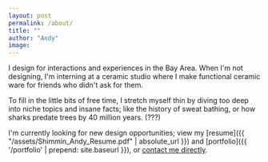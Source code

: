 ```yaml
---
layout: post
permalink: /about/
title: ""
author: "Andy"
image:
---
```


I design for interactions and experiences in the Bay Area. When I'm not designing, I'm interning at a ceramic studio where I make functional ceramic ware for friends who didn't ask for them.

To fill in the little bits of free time, I stretch myself thin by diving too deep into niche topics and insane facts; like the history of sweat bathing, or how sharks predate trees by 40 million years. (???)

I'm currently looking for new design opportunities; view my [resume]({{ "/assets/Shimmin_Andy_Resume.pdf" | absolute_url }}) and [portfolio]({{ '/portfolio' | prepend: site.baseurl }}), or [contact me directly](mailto:andersonrshimmin@gmail.com).
 <br>
 <br>

<!--
###### BACKGROUND
---
 I learned so much about how to foster meaningful experiences while getting my BFA in [Interaction Design at California College of the Arts](http://www.ixd.cca.edu/#bfaintro) in San Francisco. During my time at CCA, I crafted many experiences for others, ranging from the the elegant and poetic speculative mobility futures with [Ford](http://greenfieldlabs.com/), to the practicality of the future of student loan payments with [Visa.](http://usa.visa.com/) In the summer of 2017 I interned as a Experience Designer at the consumer product firm [fuseproject ](http://fuseproject.com/), where I worked on smart home fitness interfaces, and VR product demo galleries.
 <br>
 <br>
 In the summer of 2018 I collaborated on a design sprint with [IDEO CoLab](http://ideocolab.com/) as well as designing for the consumer lending company [Blend](http://blend.com/) as a product design intern. Here, I redesigned the new hire onboarding experience, BlendU, with the help of the Organization Effectiveness team. Additionally helped design for alignment within the company through the company objectives. Made interactive presentations and data visualizations to emphasize strong points and areas of improvement within Blend.
<br>
<br>
 -->
